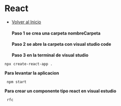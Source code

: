 # React
- [Volver al Inicio](../README.md)
  
  #### Paso 1 se crea una carpeta nombreCarpeta
  #### Paso 2 se abre la carpeta con visual studio code
  **Paso 3 en la terminal de visual studio**
```react
npx create-react-app .
```
 **Para levantar la aplicacion**
 ```react
  npm start  
```
 **Para crear un componente tipo react en visual estudio**
 ```react
  rfc
```
